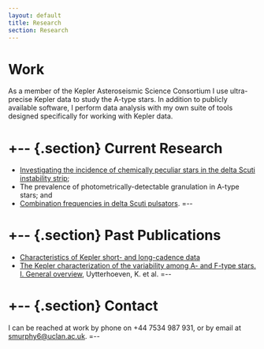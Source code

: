 ```yaml
---
layout: default
title: Research
section: Research
---
```


Work
========

As a member of the Kepler Asteroseismic Science Consortium I use ultra-precise Kepler data to study the A-type stars. In addition to publicly available software, I perform data analysis with my own suite of tools designed specifically for working with Kepler data.

+-- {.section}
Current Research
====
* [Investigating the incidence of chemically peculiar stars in the delta Scuti instability strip](/images/chemical_peculiarity.pdf);
* The prevalence of photometrically-detectable granulation in A-type stars; and
* [Combination frequencies in delta Scuti pulsators](/images/combination_frequencies.pdf).
=--

+-- {.section}
Past Publications
==========
* [Characteristics of Kepler short- and long-cadence data](/images/characteristics.pdf)
* [The Kepler characterization of the variability among A- and F-type stars. I. General overview](http://adsabs.harvard.edu/cgi-bin/nph-data_query?bibcode=2011A%26A...534A.125U&link_type=ARTICLE&db_key=AST&high=), Uytterhoeven, K. et al.
=--

+-- {.section}
Contact
=======
I can be reached at work by phone on +44 7534 987 931, or by email at [smurphy6@uclan.ac.uk](mailto:smurphy6@uclan.ac.uk).
=--


